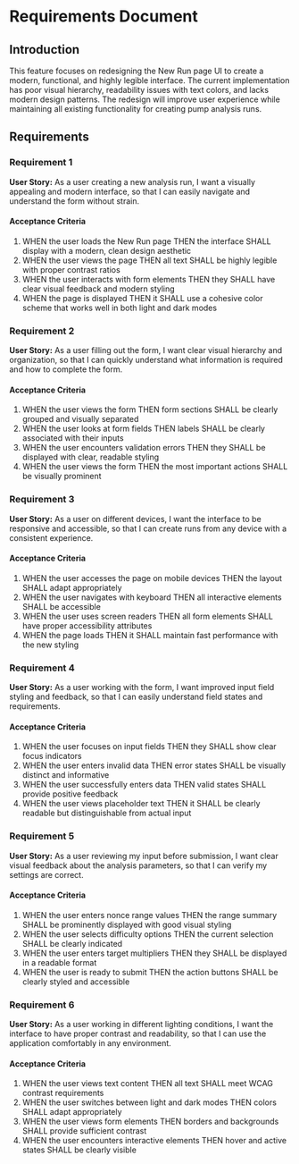 # Requirements Document

## Introduction

This feature focuses on redesigning the New Run page UI to create a modern, functional, and highly legible interface. The current implementation has poor visual hierarchy, readability issues with text colors, and lacks modern design patterns. The redesign will improve user experience while maintaining all existing functionality for creating pump analysis runs.

## Requirements

### Requirement 1

**User Story:** As a user creating a new analysis run, I want a visually appealing and modern interface, so that I can easily navigate and understand the form without strain.

#### Acceptance Criteria

1. WHEN the user loads the New Run page THEN the interface SHALL display with a modern, clean design aesthetic
2. WHEN the user views the page THEN all text SHALL be highly legible with proper contrast ratios
3. WHEN the user interacts with form elements THEN they SHALL have clear visual feedback and modern styling
4. WHEN the page is displayed THEN it SHALL use a cohesive color scheme that works well in both light and dark modes

### Requirement 2

**User Story:** As a user filling out the form, I want clear visual hierarchy and organization, so that I can quickly understand what information is required and how to complete the form.

#### Acceptance Criteria

1. WHEN the user views the form THEN form sections SHALL be clearly grouped and visually separated
2. WHEN the user looks at form fields THEN labels SHALL be clearly associated with their inputs
3. WHEN the user encounters validation errors THEN they SHALL be displayed with clear, readable styling
4. WHEN the user views the form THEN the most important actions SHALL be visually prominent

### Requirement 3

**User Story:** As a user on different devices, I want the interface to be responsive and accessible, so that I can create runs from any device with a consistent experience.

#### Acceptance Criteria

1. WHEN the user accesses the page on mobile devices THEN the layout SHALL adapt appropriately
2. WHEN the user navigates with keyboard THEN all interactive elements SHALL be accessible
3. WHEN the user uses screen readers THEN all form elements SHALL have proper accessibility attributes
4. WHEN the page loads THEN it SHALL maintain fast performance with the new styling

### Requirement 4

**User Story:** As a user working with the form, I want improved input field styling and feedback, so that I can easily understand field states and requirements.

#### Acceptance Criteria

1. WHEN the user focuses on input fields THEN they SHALL show clear focus indicators
2. WHEN the user enters invalid data THEN error states SHALL be visually distinct and informative
3. WHEN the user successfully enters data THEN valid states SHALL provide positive feedback
4. WHEN the user views placeholder text THEN it SHALL be clearly readable but distinguishable from actual input

### Requirement 5

**User Story:** As a user reviewing my input before submission, I want clear visual feedback about the analysis parameters, so that I can verify my settings are correct.

#### Acceptance Criteria

1. WHEN the user enters nonce range values THEN the range summary SHALL be prominently displayed with good visual styling
2. WHEN the user selects difficulty options THEN the current selection SHALL be clearly indicated
3. WHEN the user enters target multipliers THEN they SHALL be displayed in a readable format
4. WHEN the user is ready to submit THEN the action buttons SHALL be clearly styled and accessible

### Requirement 6

**User Story:** As a user working in different lighting conditions, I want the interface to have proper contrast and readability, so that I can use the application comfortably in any environment.

#### Acceptance Criteria

1. WHEN the user views text content THEN all text SHALL meet WCAG contrast requirements
2. WHEN the user switches between light and dark modes THEN colors SHALL adapt appropriately
3. WHEN the user views form elements THEN borders and backgrounds SHALL provide sufficient contrast
4. WHEN the user encounters interactive elements THEN hover and active states SHALL be clearly visible